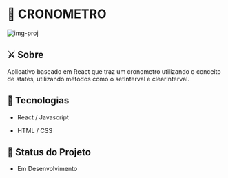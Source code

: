 # 🚀 CRONOMETRO 

![img-proj](https://user-images.githubusercontent.com/70332384/138619728-7703bd09-f761-42c8-8b94-c891a513ac28.JPG)

## ⚔️ Sobre

Aplicativo baseado em React que traz um cronometro utilizando o conceito de states, utilizando métodos como o setInterval e clearInterval.

##  

## 🔨 Tecnologias

- React / Javascript

- HTML / CSS

  
  
## 📌 Status do Projeto
  
- Em Desenvolvimento
  
  
